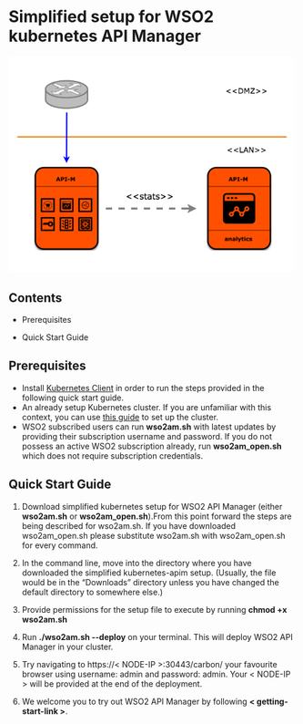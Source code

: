 # Simplified setup for WSO2 kubernetes API Manager

![WSO2 API Manager Deployment](apim_simple.png)

## Contents
* Prerequisites

* Quick Start Guide

## Prerequisites
* Install [Kubernetes  Client](https://kubernetes.io/docs/tasks/tools/install-kubectl/) in order to run the steps provided in the following quick start guide.
* An already setup Kubernetes cluster. If you are unfamiliar with this context, you can use [this guide](https://kubernetes.io/docs/setup/pick-right-solution/) to set up the cluster.
* WSO2 subscribed users can run **wso2am.sh** with latest updates by providing their subscription username and password. If you do not possess an active WSO2 subscription already, run **wso2am_open.sh** which does not require subscription credentials. 

## Quick Start Guide
1. Download simplified kubernetes setup for WSO2 API Manager (either **wso2am.sh** or **wso2am_open.sh**).From this point forward the steps are being described for wso2am.sh. If you have downloaded wso2am_open.sh please substitute wso2am.sh with wso2am_open.sh for every command.  

1. In the command line, move into the directory where you have downloaded the simplified kubernetes-apim setup. (Usually, the file would be in the “Downloads” directory unless you have changed the default directory to somewhere else.)
1. Provide permissions for the setup file to execute by running **chmod +x wso2am.sh**
1. Run **./wso2am.sh --deploy** on your terminal. This will deploy WSO2 API Manager in your cluster. 

1. Try navigating to https://< NODE-IP >:30443/carbon/ your favourite browser using username: admin and password: admin. Your < NODE-IP > will be provided at the end of the deployment. 
1. We welcome you to try out WSO2 API Manager by following **< getting-start-link >**. 



